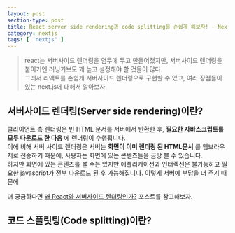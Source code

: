 ```yaml
---
layout: post
section-type: post
title: React server side rendering과 code splitting을 손쉽게 해보자! - Next.js 시작하기
category: nextjs
tags: [ 'nextjs' ]
---
```


> react는 서버사이드 렌더링을 염두에 두고 만들어졌지만, 서버사이드 렌더링을 붙이기엔 러닝커브도 꽤 높고 설정해야 할 것들이 많다.    
> 그래서 리액트를 손쉽게 서버사이드 렌더링으로 구현할 수 있고, 여러 장점들이 있는 next.js에 대해서 알아보자.

## 서버사이드 렌더링(Server side rendering)이란?

 클라이언트 측 렌더링은 빈 HTML 문서를 서버에서 반환한 후, **필요한 자바스크립트를 모두 다운로드 한 다음** 에 렌더링이 수행됩니다.  
이에 비해 서버 사이드 렌더링은 서버는 **화면이 이미 렌더링 된 HTML문서** 를 웹브라우저로 전송하기 때문에, 사용자는 화면에 있는 콘텐츠들을 금방 볼 수 있습니다.  
하지만 화면에 있는 콘텐츠를 볼 수는 있지만 애플리케이션과 인터렉션은 불가능하고 필요한 javascript가 전부 다운로드 된 후 가능해집니다.
 이렇게 서버에 부담을 더 주기 때문에

더 궁금하다면 [왜 React와 서버사이드 렌더링인가?](https://subicura.com/2016/06/20/server-side-rendering-with-react.html) 포스트를 참고해보자.

## 코드 스플릿팅(Code splitting)이란?
